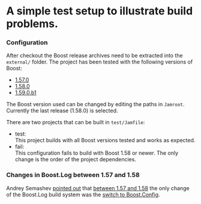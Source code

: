 A simple test setup to illustrate build problems.
=================================================

### Configuration

After checkout the Boost release archives need to be extracted into the `external/` folder. The project has been tested with the following versions of Boost:
  * [1.57.0](http://sourceforge.net/projects/boost/files/boost/1.57.0/)
  * [1.58.0](http://sourceforge.net/projects/boost/files/boost/1.58.0/)
  * [1.59.0.b1](http://sourceforge.net/projects/boost/files/boost/1.59.0.beta.1/)

The Boost version used can be changed by editing the paths in `Jamroot`. Currently the last release (1.58.0) is selected.

There are two projects that can be built in `test/Jamfile`:
  * test:  
    This project builds with all Boost versions tested and works as expected.
  * fail:  
    This configuration fails to build with Boost 1.58 or newer. The only change is the order of the project dependencies.

### Changes in Boost.Log between 1.57 and 1.58

Andrey Semashev [pointed out](http://lists.boost.org/Archives/boost/2015/08/224438.php) that [between 1.57 and 1.58](https://github.com/boostorg/log/compare/boost-1.57.0...boost-1.58.0) the only change of the Boost.Log build system was the [switch to Boost.Config](https://github.com/boostorg/log/commit/27a822a6b82f8bf34cbc681ac6583412bdf27d85).
